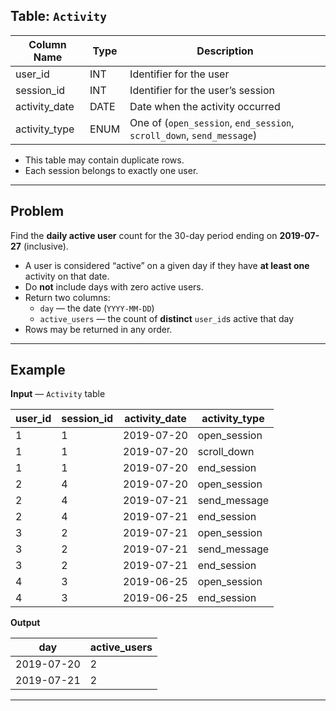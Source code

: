 ## Table: `Activity`

| Column Name   | Type    | Description                                          |
| ------------- | ------- | ---------------------------------------------------- |
| user_id       | INT     | Identifier for the user                              |
| session_id    | INT     | Identifier for the user’s session                    |
| activity_date | DATE    | Date when the activity occurred                      |
| activity_type | ENUM    | One of (`open_session`, `end_session`, `scroll_down`, `send_message`) |

- This table may contain duplicate rows.
- Each session belongs to exactly one user.

---

## Problem

Find the **daily active user** count for the 30-day period ending on **2019-07-27** (inclusive).  
- A user is considered “active” on a given day if they have **at least one** activity on that date.  
- Do **not** include days with zero active users.  
- Return two columns:  
  - `day` — the date (`YYYY-MM-DD`)  
  - `active_users` — the count of **distinct** `user_id`s active that day  
- Rows may be returned in any order.

---

## Example

**Input** — `Activity` table

| user_id | session_id | activity_date | activity_type |
| ------- | ---------- | ------------- | ------------- |
| 1       | 1          | 2019-07-20    | open_session  |
| 1       | 1          | 2019-07-20    | scroll_down   |
| 1       | 1          | 2019-07-20    | end_session   |
| 2       | 4          | 2019-07-20    | open_session  |
| 2       | 4          | 2019-07-21    | send_message  |
| 2       | 4          | 2019-07-21    | end_session   |
| 3       | 2          | 2019-07-21    | open_session  |
| 3       | 2          | 2019-07-21    | send_message  |
| 3       | 2          | 2019-07-21    | end_session   |
| 4       | 3          | 2019-06-25    | open_session  |
| 4       | 3          | 2019-06-25    | end_session   |

**Output**

| day        | active_users |
| ---------- | ------------ |
| 2019-07-20 | 2            |
| 2019-07-21 | 2            |

---